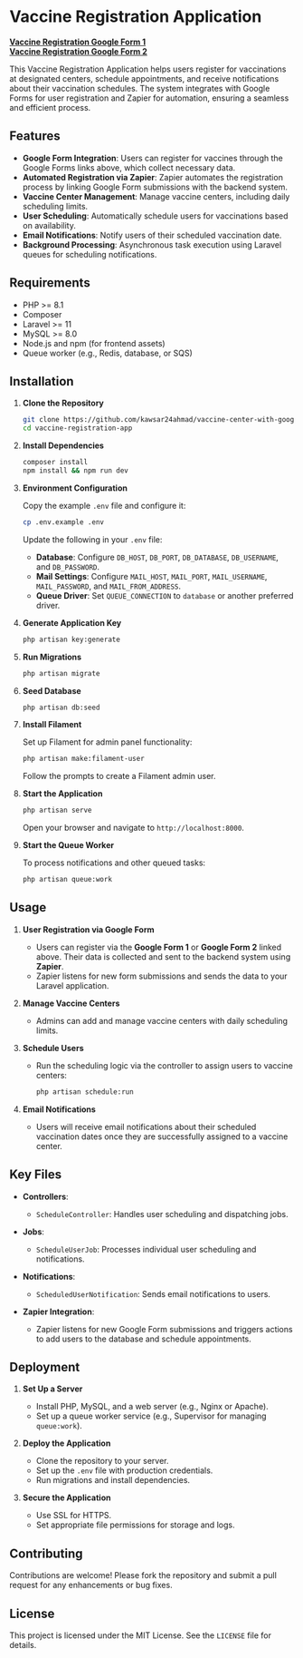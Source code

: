
# Vaccine Registration Application

[**Vaccine Registration Google Form 1**](https://forms.gle/i8AyxmZeBorwcZcZ7)  
[**Vaccine Registration Google Form 2**](https://forms.gle/V3gu6zo2gkCYmD6A8)

This Vaccine Registration Application helps users register for vaccinations at designated centers, schedule appointments, and receive notifications about their vaccination schedules. The system integrates with Google Forms for user registration and Zapier for automation, ensuring a seamless and efficient process.

## Features

- **Google Form Integration**: Users can register for vaccines through the Google Forms links above, which collect necessary data.
- **Automated Registration via Zapier**: Zapier automates the registration process by linking Google Form submissions with the backend system.
- **Vaccine Center Management**: Manage vaccine centers, including daily scheduling limits.
- **User Scheduling**: Automatically schedule users for vaccinations based on availability.
- **Email Notifications**: Notify users of their scheduled vaccination date.
- **Background Processing**: Asynchronous task execution using Laravel queues for scheduling notifications.

## Requirements

- PHP >= 8.1
- Composer
- Laravel >= 11
- MySQL >= 8.0
- Node.js and npm (for frontend assets)
- Queue worker (e.g., Redis, database, or SQS)

## Installation

1. **Clone the Repository**

   ```bash
   git clone https://github.com/kawsar24ahmad/vaccine-center-with-google-form-and-zapier.git
   cd vaccine-registration-app
   ```

2. **Install Dependencies**

   ```bash
   composer install
   npm install && npm run dev
   ```

3. **Environment Configuration**

   Copy the example `.env` file and configure it:

   ```bash
   cp .env.example .env
   ```

   Update the following in your `.env` file:
   - **Database**: Configure `DB_HOST`, `DB_PORT`, `DB_DATABASE`, `DB_USERNAME`, and `DB_PASSWORD`.
   - **Mail Settings**: Configure `MAIL_HOST`, `MAIL_PORT`, `MAIL_USERNAME`, `MAIL_PASSWORD`, and `MAIL_FROM_ADDRESS`.
   - **Queue Driver**: Set `QUEUE_CONNECTION` to `database` or another preferred driver.

4. **Generate Application Key**

   ```bash
   php artisan key:generate
   ```

5. **Run Migrations**

   ```bash
   php artisan migrate
   ```

6. **Seed Database**

   ```bash
   php artisan db:seed
   ```

7. **Install Filament**

   Set up Filament for admin panel functionality:

   ```bash
   php artisan make:filament-user
   ```

   Follow the prompts to create a Filament admin user.

8. **Start the Application**

   ```bash
   php artisan serve
   ```

   Open your browser and navigate to `http://localhost:8000`.

9. **Start the Queue Worker**

   To process notifications and other queued tasks:

   ```bash
   php artisan queue:work
   ```

## Usage

1. **User Registration via Google Form**

   - Users can register via the **Google Form 1** or **Google Form 2** linked above. Their data is collected and sent to the backend system using **Zapier**.
   - Zapier listens for new form submissions and sends the data to your Laravel application.

2. **Manage Vaccine Centers**

   - Admins can add and manage vaccine centers with daily scheduling limits.

3. **Schedule Users**

   - Run the scheduling logic via the controller to assign users to vaccine centers:

     ```bash
     php artisan schedule:run
     ```

4. **Email Notifications**

   - Users will receive email notifications about their scheduled vaccination dates once they are successfully assigned to a vaccine center.

## Key Files

- **Controllers**:
  - `ScheduleController`: Handles user scheduling and dispatching jobs.

- **Jobs**:
  - `ScheduleUserJob`: Processes individual user scheduling and notifications.

- **Notifications**:
  - `ScheduledUserNotification`: Sends email notifications to users.

- **Zapier Integration**:
  - Zapier listens for new Google Form submissions and triggers actions to add users to the database and schedule appointments.

## Deployment

1. **Set Up a Server**

   - Install PHP, MySQL, and a web server (e.g., Nginx or Apache).
   - Set up a queue worker service (e.g., Supervisor for managing `queue:work`).

2. **Deploy the Application**

   - Clone the repository to your server.
   - Set up the `.env` file with production credentials.
   - Run migrations and install dependencies.

3. **Secure the Application**

   - Use SSL for HTTPS.
   - Set appropriate file permissions for storage and logs.

## Contributing

Contributions are welcome! Please fork the repository and submit a pull request for any enhancements or bug fixes.

## License

This project is licensed under the MIT License. See the `LICENSE` file for details.
